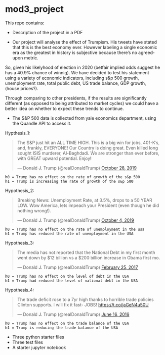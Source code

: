 # mod3_project

This repo contains:
* Description of the project in a PDF
- Our project will analyse the effect of Trumpism. His tweets have stated that this is the best economy ever. However labeling a single economic era as the greatest in history is subjective because there’s no agreed-upon metric. 

So, given his likelyhood of election in 2020 (betfair implied odds suggest he has a 40.9% chance of winnig). We have decided to test his statement using a variety of economic indicators, including s&p 500 growth, unemployment rate, total public debt, US trade balance, GDP growth, (house prices?).

Through comparing to other presidents, if the results are significantly different (as opposed to being attributed to market cycles) we could have a better idea on whether to expect these trends to continue.
- The S&P 500 data is collected from yale economics department, using the Quandle API to access it.

Hypthesis_1:

<blockquote class="twitter-tweet" data-lang="en"><p lang="en" dir="ltr">The S&amp;P just hit an ALL TIME HIGH. This is a big win for jobs, 401-K’s, and, frankly, EVERYONE! Our Country is doing great. Even killed long sought ISIS murderer, Al-Baghdadi. We are stronger than ever before, with GREAT upward potential. Enjoy!</p>&mdash; Donald J. Trump (@realDonaldTrump) <a href="https://twitter.com/realDonaldTrump/status/1188813055108374533?ref_src=twsrc%5Etfw">October 28, 2019</a></blockquote>


 
    h0 = Trump has no effect on the rate of growth of the s&p 500
    h1 = Trump is increasing the rate of growth of the s&p 500
    
Hypothesis_2:

<blockquote class="twitter-tweet" data-lang="en"><p lang="en" dir="ltr">Breaking News: Unemployment Rate, at 3.5%, drops to a 50 YEAR LOW. Wow America, lets impeach your President (even though he did nothing wrong!).</p>&mdash; Donald J. Trump (@realDonaldTrump) <a href="https://twitter.com/realDonaldTrump/status/1180102056411095042?ref_src=twsrc%5Etfw">October 4, 2019</a></blockquote>



    h0 = Trump has no effect on the rate of unemployment in the usa
    h1 = Trump has reduced the rate of unemployment in the USA

Hypothesis_3:

<blockquote class="twitter-tweet" data-lang="en"><p lang="en" dir="ltr">The media has not reported that the National Debt in my first month went down by $12 billion vs a $200 billion increase in Obama first mo.</p>&mdash; Donald J. Trump (@realDonaldTrump) <a href="https://twitter.com/realDonaldTrump/status/835479283699224576?ref_src=twsrc%5Etfw">February 25, 2017</a></blockquote>



    h0 = Trump has no effect on the level of debt in the USA
    h1 = Trump had reduced the level of national debt in the USA

Hypothesis_4:

<blockquote class="twitter-tweet" data-lang="en"><p lang="en" dir="ltr">The trade deficit rose to a 7yr high thanks to horrible trade policies Clinton supports. I will fix it fast- JOBS! <a href="https://t.co/jaGeN4u50U">https://t.co/jaGeN4u50U</a></p>&mdash; Donald J. Trump (@realDonaldTrump) <a href="https://twitter.com/realDonaldTrump/status/743486962670141440?ref_src=twsrc%5Etfw">June 16, 2016</a></blockquote>


    h0 = Trump has no effect on the trade balance of the USA
    h1 = Trump is reducing the trade balance of the USA



* Three python starter files
* Three test files
* A starter jupyter notebook